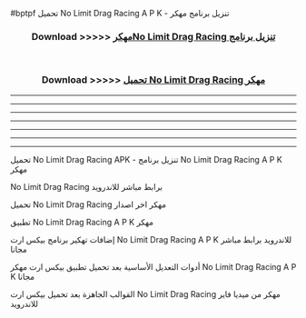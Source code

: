 #bptpf تحميل No Limit Drag Racing  A P K - تنزيل برنامج مهكر



<div align="center">
<h3>Download >>>>> <a href="https://runaway1.web.app/?sq=No Limit Drag Racing ">مهكرNo Limit Drag Racing  تنزيل برنامج</a></h3><br>

<h3>Download >>>>> <a href="https://runaway1.web.app/?sq=No Limit Drag Racing ">تحميل No Limit Drag Racing  مهكر</a></h3>
</div>


----------------------------------------------------------

----------------------------------------------------------

----------------------------------------------------------

----------------------------------------------------------

----------------------------------------------------------

----------------------------------------------------------

----------------------------------------------------------

تحميل No Limit Drag Racing  APK - تنزيل برنامج No Limit Drag Racing  A P K مهكر

No Limit Drag Racing  برابط مباشر للاندرويد

تحميل No Limit Drag Racing  مهكر اخر اصدار

تطبيق No Limit Drag Racing  A P K مهكر

إضافات تهكير برنامج بيكس ارت No Limit Drag Racing  A P K للاندرويد برابط مباشر مجانا

أدوات التعديل الأساسية بعد تحميل تطبيق بيكس ارت مهكر No Limit Drag Racing  A P K مجانا

القوالب الجاهزة بعد تحميل بيكس ارت No Limit Drag Racing  مهكر من ميديا فاير للاندرويد


